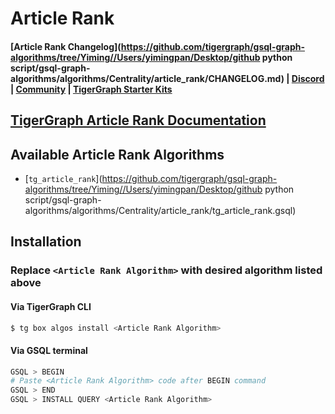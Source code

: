 
# Article Rank

#### [Article Rank Changelog](https://github.com/tigergraph/gsql-graph-algorithms/tree/Yiming//Users/yimingpan/Desktop/github python script/gsql-graph-algorithms/algorithms/Centrality/article_rank/CHANGELOG.md) | [Discord](https://discord.gg/vFbmPyvJJN) | [Community](https://community.tigergraph.com) | [TigerGraph Starter Kits](https://github.com/zrougamed/TigerGraph-Starter-Kits-Parser)

## [TigerGraph Article Rank Documentation](https://docs.tigergraph.com/tigergraph-platform-overview/graph-algorithm-library#N/A)

## Available Article Rank Algorithms 

* [`tg_article_rank`](https://github.com/tigergraph/gsql-graph-algorithms/tree/Yiming//Users/yimingpan/Desktop/github python script/gsql-graph-algorithms/algorithms/Centrality/article_rank/tg_article_rank.gsql)

## Installation 

### Replace `<Article Rank Algorithm>` with desired algorithm listed above 

#### Via TigerGraph CLI

```bash
$ tg box algos install <Article Rank Algorithm>
```

#### Via GSQL terminal

```bash
GSQL > BEGIN
# Paste <Article Rank Algorithm> code after BEGIN command
GSQL > END 
GSQL > INSTALL QUERY <Article Rank Algorithm>
```